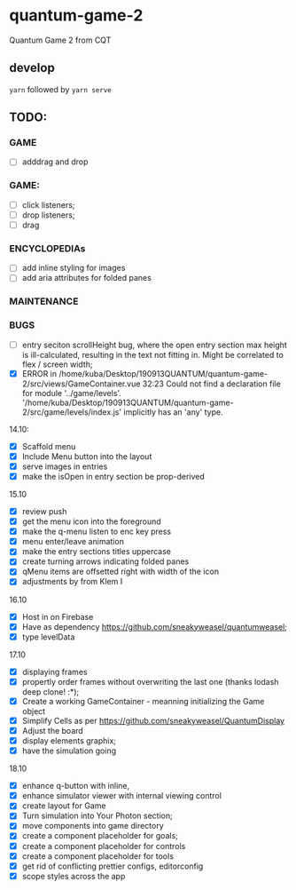 # quantum-game-2
Quantum Game 2 from CQT

## develop
`yarn` followed by `yarn serve`

## TODO:

### GAME
- [ ] adddrag and drop

### GAME:
- [ ] click listeners;
- [ ] drop listeners;
- [ ] drag

### ENCYCLOPEDIAs
- [ ] add inline styling for images
- [ ] add aria attributes for folded panes

### MAINTENANCE

### BUGS
- [ ] entry seciton scrollHeight bug, where the open entry section max height is ill-calculated, resulting in the text not fitting in. Might be correlated to flex / screen width;
- [x] ERROR in /home/kuba/Desktop/190913QUANTUM/quantum-game-2/src/views/GameContainer.vue 32:23 Could not find a declaration file for module '../game/levels'. '/home/kuba/Desktop/190913QUANTUM/quantum-game-2/src/game/levels/index.js' implicitly has an 'any' type.

14.10:
- [x] Scaffold menu
- [x] Include Menu button into the layout
- [x] serve images in entries
- [x] make the isOpen in entry section be prop-derived

15.10
- [x] review push
- [x] get the menu icon into the foreground
- [x] make the q-menu listen to enc key press
- [x] menu enter/leave animation
- [x] make the entry sections titles uppercase
- [x] create turning arrows indicating folded panes
- [x] qMenu items are offsetted right with width of the icon
- [x] adjustments by from Klem I

16.10
- [x] Host in on Firebase
- [x] Have as dependency https://github.com/sneakyweasel/quantumweasel;
- [x] type levelData

17.10
- [x] displaying frames
- [x] propertly order frames without overwriting the last one (thanks lodash deep clone! :*);
- [x] Create a working GameContainer - meanning initializing the Game object
- [x] Simplify Cells as per https://github.com/sneakyweasel/QuantumDisplay
- [x] Adjust the board
- [x] display elements graphix;
- [x] have the simulation going

18.10
- [x] enhance q-button with inline,
- [x] enhance simulator viewer with internal viewing control
- [x] create layout for Game
- [x] Turn simulation into Your Photon section;
- [x] move components into game directory
- [x] create a component placeholder for goals;
- [x] create a component placeholder for controls
- [x] create a component placeholder for tools
- [x] get rid of conflicting prettier configs, editorconfig
- [x] scope styles across the app